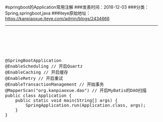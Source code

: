 #springboot的Application常用注解
###发表时间：2018-12-03
###分类：Spring,springboot,java
###iteye原始地址：<a href="https://kanpiaoxue.iteye.com/admin/blogs/2434666" target="_blank">https://kanpiaoxue.iteye.com/admin/blogs/2434666</a>

---

<div class="iteye-blog-content-contain" style="font-size: 14px;"> 
 <p>&nbsp;</p> 
 <p>&nbsp;</p> 
 <p>&nbsp;</p> 
 <pre name="code" class="java">@SpringBootApplication
@EnableScheduling // 开启Quartz
@EnableCaching // 开启缓存
@EnableRetry // 开启重试
@EnableTransactionManagement // 开始事务
@MapperScan("org.kanpiaoxue.dao") // 开启MyBatis的DAO扫描
public class Application {
    public static void main(String[] args) {
        SpringApplication.run(Application.class, args);
    }
}</pre> 
 <p>&nbsp;</p> 
</div>